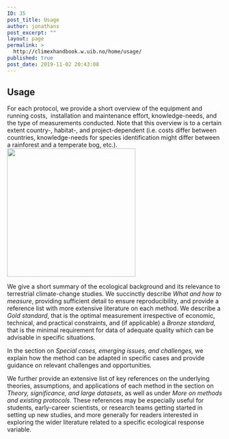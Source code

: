 ```yaml
---
ID: 35
post_title: Usage
author: jonathans
post_excerpt: ""
layout: page
permalink: >
  http://climexhandbook.w.uib.no/home/usage/
published: true
post_date: 2019-11-02 20:43:08
---
```

<h2>Usage</h2>
For each protocol, we provide a short overview of the equipment and running costs,  installation and maintenance effort, knowledge-needs, and the type of measurements conducted. Note that this overview is to a certain extent country-, habitat-, and project-dependent (i.e. costs differ between countries, knowledge-needs for species identification might differ between a rainforest and a temperate bog, etc.).<img class="wp-image-77 size-medium alignright" src="http://climexhandbook.w.uib.no/files/2019/11/ClimEx-300x300.jpg" alt="" width="300" height="300" />

We give a short summary of the ecological background and its relevance to terrestrial climate-change studies. We succinctly describe <em>What and how to measure</em>, providing sufficient detail to ensure reproducibility, and provide a reference list with more extensive literature on each method. We describe a <em>Gold standard</em>, that is the optimal measurement irrespective of economic, technical, and practical constraints, and (if applicable) a <em>Bronze standard,</em> that is the minimal requirement for data of adequate quality which can be advisable in specific situations.

In the section on <em>Special cases, emerging issues, and challenges, </em>we explain how the method can be adapted in specific cases and provide guidance on relevant challenges and opportunities<em>.</em>

We further provide an extensive list of key references on the underlying theories, assumptions, and applications of each method in the section on <em>Theory, significance, and large datasets</em>, as well as under <em>More on methods and existing protocols</em>. These references may be especially useful for students, early-career scientists, or research teams getting started in setting up new studies, and more generally for readers interested in exploring the wider literature related to a specific ecological response variable.

&nbsp;